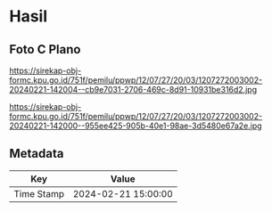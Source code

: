 # Hasil

## Foto C Plano

https://sirekap-obj-formc.kpu.go.id/751f/pemilu/ppwp/12/07/27/20/03/1207272003002-20240221-142004--cb9e7031-2706-469c-8d91-10931be316d2.jpg

https://sirekap-obj-formc.kpu.go.id/751f/pemilu/ppwp/12/07/27/20/03/1207272003002-20240221-142000--955ee425-905b-40e1-98ae-3d5480e67a2e.jpg


## Metadata

| Key        | Value               |
| ---------- | ------------------- |
| Time Stamp | 2024-02-21 15:00:00 |



